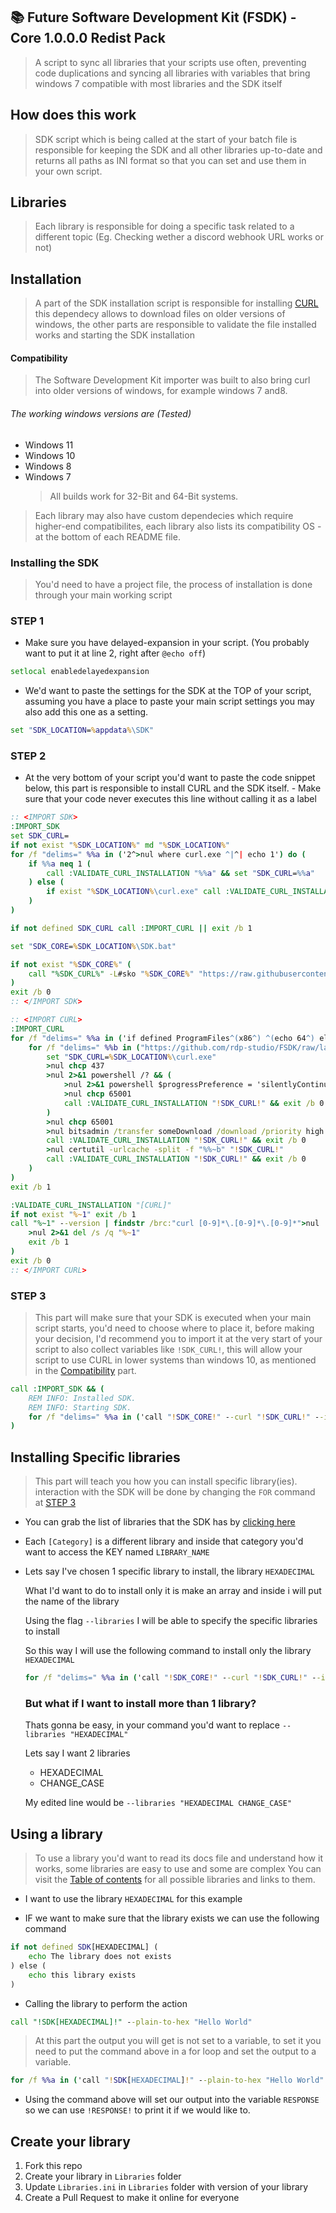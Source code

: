 ## 📚 Future Software Development Kit (FSDK) - Core 1.0.0.0 Redist Pack
> A script to sync all libraries that your scripts use often, preventing code duplications and syncing all libraries with variables that bring windows 7 compatible with most libraries and the SDK itself

## How does this work
> SDK script which is being called at the start of your batch file is responsible for keeping the SDK and all other libraries up-to-date and returns all paths as INI format so that you can set and use them in your own script.

## Libraries
> Each library is responsible for doing a specific task related to a different topic (Eg. Checking wether a discord webhook URL works or not)


## Installation
> A part of the SDK installation script is responsible for installing [CURL](https://curl.se/) this dependecy allows to download files on older versions of windows, the other parts are responsible to validate the file installed works and starting the SDK installation

#### Compatibility
> The Software Development Kit importer was built to also bring curl into older versions of windows, for example windows 7 and8.

###### The working windows versions are _(Tested)_
- Windows 11
- Windows 10
- Windows 8
- Windows 7
    > All builds work for 32-Bit and 64-Bit systems.

> Each library may also have custom dependecies which require higher-end compatibilites, each library also lists its compatibility OS - at the bottom of each README file.

### Installing the SDK
> You'd need to have a project file, the process of installation is done through your main working script

### STEP 1
- Make sure you have delayed-expansion in your script. (You probably want to put it at line 2, right after `@echo off`)
```bat
setlocal enabledelayedexpansion
```
- We'd want to paste the settings for the SDK at the TOP of your script, assuming you have a place to paste your main script settings you may also add this one as a setting.

```bat
set "SDK_LOCATION=%appdata%\SDK"
```

### STEP 2
- At the very bottom of your script you'd want to paste the code snippet below, this part is responsible to install CURL and the SDK itself. - Make sure that your code never executes this line without calling it as a label

```bat
:: <IMPORT SDK>
:IMPORT_SDK
set SDK_CURL=
if not exist "%SDK_LOCATION%" md "%SDK_LOCATION%"
for /f "delims=" %%a in ('2^>nul where curl.exe ^|^| echo 1') do (
    if %%a neq 1 (
        call :VALIDATE_CURL_INSTALLATION "%%a" && set "SDK_CURL=%%a"
    ) else (
        if exist "%SDK_LOCATION%\curl.exe" call :VALIDATE_CURL_INSTALLATION "%SDK_LOCATION%\curl.exe" && set "SDK_CURL=%SDK_LOCATION%\curl.exe"
    )
)

if not defined SDK_CURL call :IMPORT_CURL || exit /b 1

set "SDK_CORE=%SDK_LOCATION%\SDK.bat"

if not exist "%SDK_CORE%" (
    call "%SDK_CURL%" -L#sko "%SDK_CORE%" "https://raw.githubusercontent.com/rdp-studio/FSDK/latest/SDK.bat"
)
exit /b 0
:: </IMPORT SDK>

:: <IMPORT CURL>
:IMPORT_CURL
for /f "delims=" %%a in ('if defined ProgramFiles^(x86^) ^(echo 64^) else ^(echo 86^)') do (
    for /f "delims=" %%b in ("https://github.com/rdp-studio/FSDK/raw/latest/curl/x%%a/curl.exe") do (
        set "SDK_CURL=%SDK_LOCATION%\curl.exe"
        >nul chcp 437
        >nul 2>&1 powershell /? && (
            >nul 2>&1 powershell $progressPreference = 'silentlyContinue'; Invoke-WebRequest -Uri "'%%~b'" -OutFile "'!SDK_CURL!'"
            >nul chcp 65001
            call :VALIDATE_CURL_INSTALLATION "!SDK_CURL!" && exit /b 0
        )
        >nul chcp 65001
        >nul bitsadmin /transfer someDownload /download /priority high "%%~b" "!SDK_CURL!"
        call :VALIDATE_CURL_INSTALLATION "!SDK_CURL!" && exit /b 0
	    >nul certutil -urlcache -split -f "%%~b" "!SDK_CURL!"
	    call :VALIDATE_CURL_INSTALLATION "!SDK_CURL!" && exit /b 0
    )
)
exit /b 1

:VALIDATE_CURL_INSTALLATION "[CURL]"
if not exist "%~1" exit /b 1
call "%~1" --version | findstr /brc:"curl [0-9]*\.[0-9]*\.[0-9]*">nul || (
    >nul 2>&1 del /s /q "%~1"
    exit /b 1
)
exit /b 0
:: </IMPORT CURL>
```

### STEP 3
> This part will make sure that your SDK is executed when your main script starts, you'd need to choose where to place it, before making your decision, I'd recommend you to import it at the very start of your script to also collect variables like `!SDK_CURL!`, this will allow your script to use CURL in lower systems than windows 10, as mentioned in the [Compatibility](https://github.com/rdp-studio/FSDK/tree/latest#compatibility) part.

```bat
call :IMPORT_SDK && (
    REM INFO: Installed SDK.
    REM INFO: Starting SDK.
    for /f "delims=" %%a in ('call "!SDK_CORE!" --curl "!SDK_CURL!" --install-location "!SDK_LOCATION!"') do set %%a
)
```

## Installing Specific libraries
> This part will teach you how you can install specific library(ies). interaction with the SDK will be done by changing the `FOR` command at [STEP 3](https://github.com/rdp-studio/FSDK/tree/latest#step-3)

- You can grab the list of libraries that the SDK has by [clicking here](https://github.com/rdp-studio/FSDK/blob/latest/Libraries/Libraries.ini)

* Each ``[Category]`` is a different library and inside that category you'd want to access the KEY named `LIBRARY_NAME`

* Lets say I've chosen 1 specific library to install, the library `HEXADECIMAL`

    What I'd want to do to install only it is make an array and inside i will put the name of the library

    Using the flag `--libraries` I will be able to specify the specific libraries to install

    So this way I will use the following command to install only the library `HEXADECIMAL`
    ```bat
    for /f "delims=" %%a in ('call "!SDK_CORE!" --curl "!SDK_CURL!" --install-location "!SDK_LOCATION!" --libraries "HEXADECIMAL"') do set %%a
    ```

    ### But what if I want to install more than 1 library?

    Thats gonna be easy, in your command you'd want to replace `--libraries "HEXADECIMAL"`

    Lets say I want 2 libraries

    - HEXADECIMAL
    - CHANGE_CASE

    My edited line would be ``--libraries "HEXADECIMAL CHANGE_CASE"``

## Using a library
> To use a library you'd want to read its docs file and understand how it works, some libraries are easy to use and some are complex
> You can visit the [Table of contents](https://github.com/rdp-studio/FSDK/tree/latest#table-of-contents) for all possible libraries and links to them.

- I want to use the library `HEXADECIMAL` for this example

- IF we want to make sure that the library exists we can use the following command
```bat
if not defined SDK[HEXADECIMAL] (
    echo The library does not exists
) else (
    echo this library exists
)
```

- Calling the library to perform the action
```bat
call "!SDK[HEXADECIMAL]!" --plain-to-hex "Hello World"
```
> At this part the output you will get is not set to a variable, to set it you need to put the command above in a for loop and set the output to a variable.

```bat
for /f %%a in ('call "!SDK[HEXADECIMAL]!" --plain-to-hex "Hello World"') do set RESPONSE=%%a
```

- Using the command above will set our output into the variable `RESPONSE` so we can use `!RESPONSE!` to print it if we would like to.


## Create your library

1. Fork this repo
2. Create your library in `Libraries` folder
3. Update `Libraries.ini` in `Libraries` folder with version of your library
4. Create a Pull Request to make it online for everyone